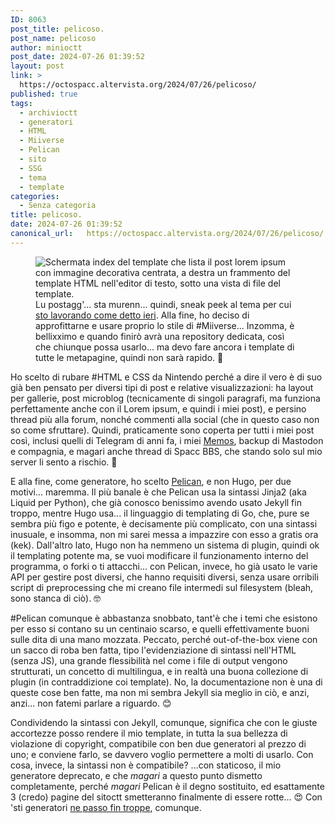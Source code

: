 ```yaml
---
ID: 8063
post_title: pelicoso.
post_name: pelicoso
author: minioctt
post_date: 2024-07-26 01:39:52
layout: post
link: >
  https://octospacc.altervista.org/2024/07/26/pelicoso/
published: true
tags:
  - archivioctt
  - generatori
  - HTML
  - Miiverse
  - Pelican
  - sito
  - SSG
  - tema
  - template
categories:
  - Senza categoria
title: pelicoso.
date: 2024-07-26 01:39:52
canonical_url:   https://octospacc.altervista.org/2024/07/26/pelicoso/
---
```

<!-- wp:image {"id":8064,"sizeSlug":"large","linkDestination":"none"} -->
<figure class="wp-block-image size-large"><img src="{{site.cdnurl}}/assets/uploads/2024/07/image-9-960x503.png" alt="Schermata index del template che lista il post lorem ipsum con immagine decorativa centrata, a destra un frammento del template HTML nell'editor di testo, sotto una vista di file del template." class="wp-image-8064"/><figcaption class="wp-element-caption">Lu postagg'... sta murenn... quindi, sneak peek al tema per cui <a href="2024/07/24/bbrisucchio/">sto lavorando come detto ieri</a>. Alla fine, ho deciso di approfittarne e usare proprio lo stile di #Miiverse... Inzomma, è bellixximo e quando finirò avrà una repository dedicata, così che chiunque possa usarlo... ma devo fare ancora i template di tutte le metapagine, quindi non sarà rapido. 🤥️</figcaption></figure>
<!-- /wp:image -->

<!-- wp:paragraph -->
<p></p>
<!-- /wp:paragraph -->

<!-- wp:paragraph -->
<p>Ho scelto di rubare #HTML e CSS da Nintendo perché a dire il vero è di suo già ben pensato per diversi tipi di post e relative visualizzazioni: ha layout per gallerie, post microblog (tecnicamente di singoli paragrafi, ma funziona perfettamente anche con il Lorem ipsum, e quindi i miei post), e persino thread più alla forum, nonché commenti alla social (che in questo caso non so come sfruttare). Quindi, praticamente sono coperta per tutti i miei post così, inclusi quelli di Telegram di anni fa, i miei <a href="2024/07/17/memomento/">Memos</a>, backup di Mastodon e compagnia, e magari anche thread di Spacc BBS, che stando solo sul mio server li sento a rischio. 🤭️</p>
<!-- /wp:paragraph -->

<!-- wp:paragraph -->
<p>E alla fine, come generatore, ho scelto <a href="https://memos.octt.eu.org/m/b5CVP6L5Cn6tmXVwfsVRCx">Pelican</a>, e non Hugo, per due motivi... maremma. Il più banale è che Pelican usa la sintassi Jinja2 (aka Liquid per Python), che già conosco benissimo avendo usato Jekyll fin troppo, mentre Hugo usa... il linguaggio di templating di Go, che, pure se sembra più figo e potente, è decisamente più complicato, con una sintassi inusuale, e insomma, non mi sarei messa a impazzire con esso a gratis ora (kek). Dall'altro lato, Hugo non ha nemmeno un sistema di plugin, quindi ok il templating potente ma, se vuoi modificare il funzionamento interno del programma, o forki o ti attacchi... con Pelican, invece, ho già usato le varie API per gestire post diversi, che hanno requisiti diversi, senza usare orribili script di preprocessing che mi creano file intermedi sul filesystem (bleah, sono stanca di ciò). 🤓️</p>
<!-- /wp:paragraph -->

<!-- wp:paragraph -->
<p>#Pelican comunque è abbastanza snobbato, tant'è che i temi che esistono per esso si contano su un centinaio scarso, e quelli effettivamente buoni sulle dita di una mano mozzata. Peccato, perché out-of-the-box viene con un sacco di roba ben fatta, tipo l'evidenziazione di sintassi nell'HTML (senza JS), una grande flessibilità nel come i file di output vengono strutturati, un concetto di multilingua, e in realtà una buona collezione di plugin (in contraddizione coi template). No, la documentazione non è una di queste cose ben fatte, ma non mi sembra Jekyll sia meglio in ciò, e anzi, anzi... non fatemi parlare a riguardo. 😊</p>
<!-- /wp:paragraph -->

<!-- wp:paragraph -->
<p>Condividendo la sintassi con Jekyll, comunque, significa che con le giuste accortezze posso rendere il mio template, in tutta la sua bellezza di violazione di copyright, compatibile con ben due generatori al prezzo di uno; e conviene farlo, se davvero voglio permettere a molti di usarlo. Con cosa, invece, la sintassi non è compatibile? ...con staticoso, il mio generatore deprecato, e che <em>magari</em> a questo punto dismetto completamente, perché <em>magari</em> Pelican è il degno sostituito, ed esattamente 3 (credo) pagine del sitoctt smetteranno finalmente di essere rotte... 😍 Con 'sti generatori <a href="2024/04/14/i-casini-dietro-le-liste/">ne passo fin troppe</a>, comunque.</p>
<!-- /wp:paragraph -->